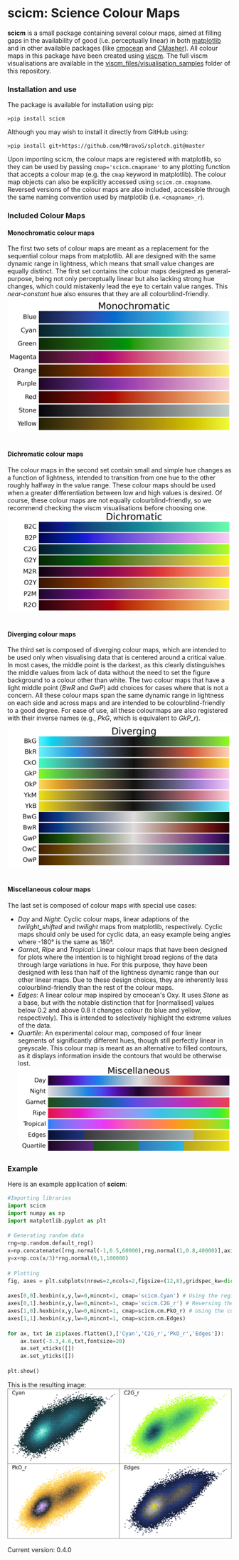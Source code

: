 # scicm: Science Colour Maps

**scicm** is a small package containing several colour maps, aimed at filling gaps in the availability of good (i.e. perceptually linear) in both [matplotlib](https://matplotlib.org/stable/tutorials/colors/colormaps.html) and in other available packages (like [cmocean](https://github.com/matplotlib/cmocean) and [CMasher](https://github.com/1313e/CMasher)). All colour maps in this package have been created using [viscm](https://github.com/matplotlib/viscm). The full viscm visualisations are available in the [viscm_files/visualisation_samples](https://github.com/MBravoS/scicm/tree/master/viscm_files/visualisation_samples) folder of this repository.

### Installation and use

The package is available for installation using pip:

    >pip install scicm
    
Although you may wish to install it directly from GitHub using:

    >pip install git+https://github.com/MBravoS/splotch.git@master

Upon importing scicm, the colour maps are registered with matplotlib, so they can be used by passing `cmap='scicm.cmapname'` to any plotting function that accepts a colour map (e.g. the `cmap` keyword in matplotlib). The colour map objects can also be explicitly accessed using `scicm.cm.cmapname`. Reversed versions of the colour maps are also included, accessible through the same naming convention used by matplotlib (i.e. `<cmapname>_r`).

### Included Colour Maps

#### Monochromatic colour maps
The first two sets of colour maps are meant as a replacement for the sequential colour maps from matplotlib. All are designed with the same dynamic range in lightness, which means that small value changes are equally distinct. The first set contains the colour maps designed as general-purpose, being not only perceptually linear but also lacking strong hue changes, which could mistakenly lead the eye to certain value ranges. This *near-constant* hue also ensures that they are all colourblind-friendly.
![cmaps0](/examples/scicm_monochromat.png)
<br><br>

#### Dichromatic colour maps
The colour maps in the second set contain small and simple hue changes as a function of lightness, intended to transition from one hue to the other roughly halfway in the value range. These colour maps should be used when a greater differentiation between low and high values is desired. Of course, these colour maps are not equally colourblind-friendly, so we recommend checking the viscm visualisations before choosing one.
![cmaps1](/examples/scicm_dichromat.png)
<br><br>

#### Diverging colour maps
The third set is composed of diverging colour maps, which are intended to be used only when visualising data that is centered around a critical value. In most cases, the middle point is the darkest, as this clearly distinguishes the middle values from lack of data without the need to set the figure background to a colour other than white. The two colour maps that have a light middle point (*BwR* and *GwP*) add choices for cases where that is not a concern. All these colour maps span the same dynamic range in lightness on each side and across maps and are intended to be colourblind-friendly to a good degree. For ease of use, all these colourmaps are also registered with their inverse names (e.g., *PkG*, which is equivalent to *GkP_r*).
![cmaps2](/examples/scicm_diverging.png)
<br><br>

#### Miscellaneous colour maps
The last set is composed of colour maps with special use cases:
- *Day* and *Night*: Cyclic colour maps, linear adaptions of the *twilight_shifted* and *twilight* maps from matplotlib, respectively. Cyclic maps should only be used for cyclic data, an easy example being angles where -180° is the same as 180°.
- *Garnet*, *Ripe* and *Tropical*: Linear colour maps that have been designed for plots where the intention is to highlight broad regions of the data through large variations in hue. For this purpose, they have been designed with less than half of the lightness dynamic range than our other linear maps. Due to these design choices, they are inherently less colourblind-friendly than the rest of the colour maps.
- *Edges*: A linear colour map inspired by cmocean's Oxy. It uses *Stone* as a base, but with the notable distinction that for \[normalised\] values below 0.2 and above 0.8 it changes colour (to blue and yellow, respectively). This is intended to selectively highlight the extreme values of the data.
- *Quartile*: An experimental colour map, composed of four linear segments of significantly different hues, though still perfectly linear in greyscale. This colour map is meant as an alternative to filled contours, as it displays information inside the contours that would be otherwise lost.
![cmaps3](/examples/scicm_miscellaneous.png)

### Example

Here is an example application of **scicm**:

```python
#Importing libraries
import scicm
import numpy as np
import matplotlib.pyplot as plt

# Generating random data
rng=np.random.default_rng()
x=np.concatenate([rng.normal(-1,0.5,60000),rng.normal(1,0.8,40000)],axis=0)
y=x+np.cos(x/3)*rng.normal(0,1,100000)

# Plotting
fig, axes = plt.subplots(nrows=2,ncols=2,figsize=(12,8),gridspec_kw=dict(wspace=0.0,hspace=0.0))

axes[0,0].hexbin(x,y,lw=0,mincnt=1, cmap='scicm.Cyan') # Using the registered names with matplotlib
axes[0,1].hexbin(x,y,lw=0,mincnt=1, cmap='scicm.C2G_r') # Reversing the colour map
axes[1,0].hexbin(x,y,lw=0,mincnt=1, cmap=scicm.cm.PkO_r) # Using the colour map objects
axes[1,1].hexbin(x,y,lw=0,mincnt=1, cmap=scicm.cm.Edges)

for ax, txt in zip(axes.flatten(),['Cyan','C2G_r','PkO_r','Edges']):
    ax.text(-3.3,4.6,txt,fontsize=20)
    ax.set_xticks([])
    ax.set_yticks([])

plt.show()
```

This is the resulting image:
![example](/examples/README_ex.png)

Current version: 0.4.0
